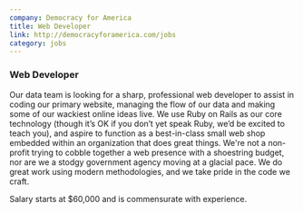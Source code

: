 ```yaml
---
company: Democracy for America
title: Web Developer
link: http://democracyforamerica.com/jobs
category: jobs
---
```


### Web Developer

Our data team is looking for a sharp, professional web developer to
assist in coding our primary website, managing the flow of our data
and making some of our wackiest online ideas live. We use Ruby on
Rails as our core technology (though it’s OK if you don’t yet speak
Ruby, we’d be excited to teach you), and aspire to function as a
best-in-class small web shop embedded within an organization that does
great things. We're not a non-profit trying to cobble together a web
presence with a shoestring budget, nor are we a stodgy government
agency moving at a glacial pace. We do great work using modern
methodologies, and we take pride in the code we craft.

Salary starts at $60,000 and is commensurate with experience.
